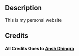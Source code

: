 ## Description
This is my personal website




## Credits

#### All Credits Goes to <a href='https://github.com/anshdhinhgra47'>Ansh Dhingra</a>


